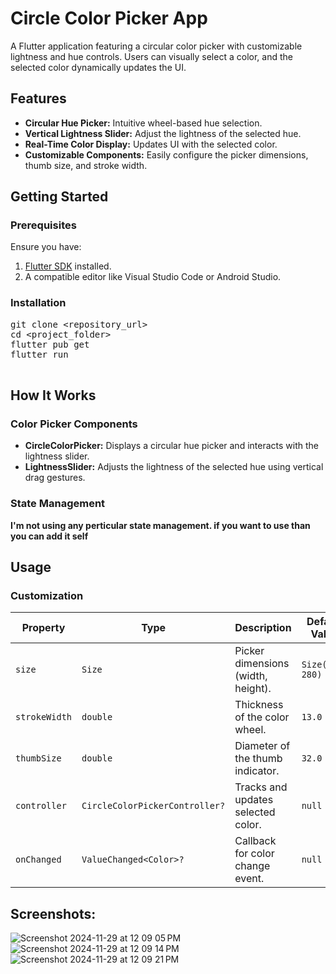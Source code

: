    <h1>Circle Color Picker App</h1>
        <p>A Flutter application featuring a circular color picker with customizable lightness and hue controls. Users can visually select a color, and the selected color dynamically updates the UI.</p>
    </header>
    <section>
        <h2>Features</h2>
        <ul>
            <li><strong>Circular Hue Picker:</strong> Intuitive wheel-based hue selection.</li>
            <li><strong>Vertical Lightness Slider:</strong> Adjust the lightness of the selected hue.</li>
            <li><strong>Real-Time Color Display:</strong> Updates UI with the selected color.</li>
            <li><strong>Customizable Components:</strong> Easily configure the picker dimensions, thumb size, and stroke width.</li>
        </ul>
    </section>
    <section>
        <h2>Getting Started</h2>
        <h3>Prerequisites</h3>
        <p>Ensure you have:</p>
        <ol>
            <li><a href="https://flutter.dev/docs/get-started/install" target="_blank">Flutter SDK</a> installed.</li>
            <li>A compatible editor like Visual Studio Code or Android Studio.</li>
        </ol>
        <h3>Installation</h3>
        <pre class="code-block">
git clone &lt;repository_url&gt;
cd &lt;project_folder&gt;
flutter pub get
flutter run
        </pre>
    </section>
    <section>
        <h2>How It Works</h2>
        <h3>Color Picker Components</h3>
        <ul>
            <li><strong>CircleColorPicker:</strong> Displays a circular hue picker and interacts with the lightness slider.</li>
            <li><strong>LightnessSlider:</strong> Adjusts the lightness of the selected hue using vertical drag gestures.</li>
        </ul>
        <h3>State Management</h3>
        <p><strong>I'm not using any perticular state management.
if you want to use than you can add it self</strong> </p>
    </section>
    <section>
        <h2>Usage</h2>
        <h3>Customization</h3>
        <table>
            <thead>
                <tr>
                    <th>Property</th>
                    <th>Type</th>
                    <th>Description</th>
                    <th>Default Value</th>
                </tr>
            </thead>
            <tbody>
                <tr>
                    <td><code>size</code></td>
                    <td><code>Size</code></td>
                    <td>Picker dimensions (width, height).</td>
                    <td><code>Size(280, 280)</code></td>
                </tr>
                <tr>
                    <td><code>strokeWidth</code></td>
                    <td><code>double</code></td>
                    <td>Thickness of the color wheel.</td>
                    <td><code>13.0</code></td>
                </tr>
                <tr>
                    <td><code>thumbSize</code></td>
                    <td><code>double</code></td>
                    <td>Diameter of the thumb indicator.</td>
                    <td><code>32.0</code></td>
                </tr>
                <tr>
                    <td><code>controller</code></td>
                    <td><code>CircleColorPickerController?</code></td>
                    <td>Tracks and updates selected color.</td>
                    <td><code>null</code></td>
                </tr>
                <tr>
                    <td><code>onChanged</code></td>
                    <td><code>ValueChanged&lt;Color&gt;?</code></td>
                    <td>Callback for color change event.</td>
                    <td><code>null</code></td>
                </tr>
            </tbody>
        </table>
    </section>
    <h2>Screenshots:</h2>
      
![Screenshot 2024-11-29 at 12 09 05 PM](https://github.com/user-attachments/assets/4db0c129-8763-42f8-a0ba-9e6a4eae9f16)
![Screenshot 2024-11-29 at 12 09 14 PM](https://github.com/user-attachments/assets/ca08a853-ef27-4e64-81a7-f29da38e7a96)
![Screenshot 2024-11-29 at 12 09 21 PM](https://github.com/user-attachments/assets/daebcd05-aecd-4430-929c-678e8d205ed4)



